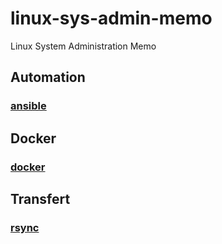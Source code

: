 # linux-sys-admin-memo
Linux System Administration Memo

## Automation
### [ansible](ansible)

## Docker
### [docker](docker)

## Transfert
### [rsync](rsync)
